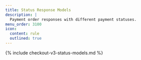 ```yaml
---
title: Status Response Models
description: |
  Payment order responses with different payment statuses.
menu_order: 3100
icon:
  content: rule
  outlined: true
---
```


{% include checkout-v3-status-models.md %}
